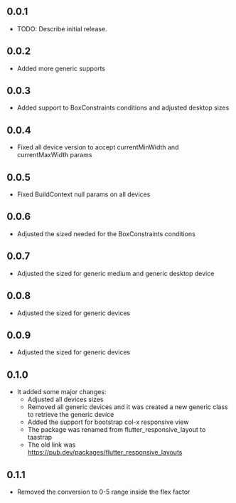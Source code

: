 ## 0.0.1

* TODO: Describe initial release.

## 0.0.2

* Added more generic supports

## 0.0.3

* Added support to BoxConstraints conditions and adjusted desktop sizes

## 0.0.4

* Fixed all device version to accept currentMinWidth and currentMaxWidth params

## 0.0.5

* Fixed BuildContext null params on all devices

## 0.0.6

* Adjusted the sized needed for the BoxConstraints conditions

## 0.0.7

* Adjusted the sized for generic medium and generic desktop device

## 0.0.8

* Adjusted the sized for generic devices

## 0.0.9

* Adjusted the sized for generic devices

## 0.1.0

* It added some major changes:
    - Adjusted all devices sizes
    - Removed all generic devices and it was created a new generic class to retrieve the generic device
    - Added the support for bootstrap col-x responsive view
    - The package was renamed from flutter_responsive_layout to taastrap
    - The old link was https://pub.dev/packages/flutter_responsive_layouts
    
## 0.1.1

* Removed the conversion to 0-5 range inside the flex factor
